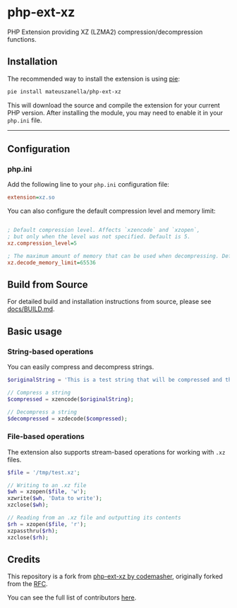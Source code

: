 # php-ext-xz

PHP Extension providing XZ (LZMA2) compression/decompression functions.

## Installation

The recommended way to install the extension is using [pie](https://www.php.net/manual/en/install.pie.intro.php):

```bash
pie install mateuszanella/php-ext-xz
```

This will download the source and compile the extension for your current PHP version. After installing the module, you may need to enable it in your `php.ini` file.
****
## Configuration

### php.ini

Add the following line to your `php.ini` configuration file:

```ini
extension=xz.so
```

You can also configure the default compression level and memory limit:

```ini

; Default compression level. Affects `xzencode` and `xzopen`, 
; but only when the level was not specified. Default is 5.
xz.compression_level=5

; The maximum amount of memory that can be used when decompressing. Default is 0 (no limit).
xz.decode_memory_limit=65536
```

## Build from Source

For detailed build and installation instructions from source, please see [docs/BUILD.md](docs/BUILD.md).

## Basic usage

### String-based operations

You can easily compress and decompress strings.

```php
$originalString = 'This is a test string that will be compressed and then decompressed.';

// Compress a string
$compressed = xzencode($originalString);

// Decompress a string
$decompressed = xzdecode($compressed);
```

### File-based operations

The extension also supports stream-based operations for working with `.xz` files.

```php
$file = '/tmp/test.xz';

// Writing to an .xz file
$wh = xzopen($file, 'w');
xzwrite($wh, 'Data to write');
xzclose($wh);

// Reading from an .xz file and outputting its contents
$rh = xzopen($file, 'r');
xzpassthru($rh);
xzclose($rh);
```

## Credits

This repository is a fork from [php-ext-xz by codemasher](https://github.com/codemasher/php-ext-xz), originally forked from the [RFC](https://news-web.php.net/php.internals/106654).

You can see the full list of contributors [here](https://github.com/mateuszanella/php-ext-xz/graphs/contributors).
